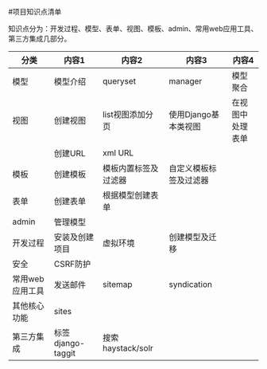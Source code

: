 #项目知识点清单

知识点分为：开发过程、模型、表单、视图、模板、admin、常用web应用工具、第三方集成几部分。

| 分类        | 内容1             | 内容2             | 内容3           | 内容4      |
| --------- | --------------- | --------------- | ------------- | -------- |
| 模型        | 模型介绍            | queryset        | manager       | 模型聚合     |
| 视图        | 创建视图            | list视图添加分页      | 使用Django基本类视图 | 在视图中处理表单 |
|           | 创建URL           | xml URL         |               |          |
| 模板        | 创建模板            | 模板内置标签及过滤器      | 自定义模板标签及过滤器   |          |
| 表单        | 创建表单            | 根据模型创建表单        |               |          |
| admin     | 管理模型            |                 |               |          |
| 开发过程      | 安装及创建项目         | 虚拟环境            | 创建模型及迁移       |          |
| 安全        | CSRF防护          |                 |               |          |
| 常用web应用工具 | 发送邮件            | sitemap         | syndication   |          |
| 其他核心功能    | sites           |                 |               |          |
| 第三方集成     | 标签django-taggit | 搜索haystack/solr |               |          |

